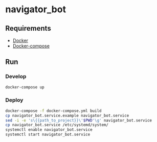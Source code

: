 # navigator_bot

## Requirements

* [Docker](https://docs.docker.com/install/)
* [Docker-compose](https://docs.docker.com/compose/install/)

## Run

### Develop
```bash
docker-compose up
```

### Deploy
```bash
docker-compose -f docker-compose.yml build
cp navigator_bot.service.example navigator_bot.service
sed -i -e 's\{{path_to_project}}\'$PWD'\g' navigator_bot.service
cp navigator_bot.service /etc/systemd/system/
systemctl enable navigator_bot.service
systemctl start navigator_bot.service
```
